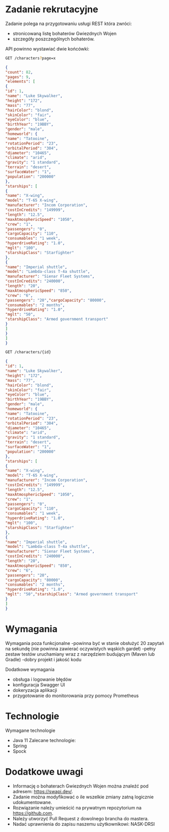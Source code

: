 # Zadanie rekrutacyjne

Zadanie polega na przygotowaniu usługi REST która zwróci:
- stronicowaną listę bohaterów Gwiezdnych Wojen
- szczegóły poszczególnych bohaterów.

API powinno wystawiać dwie końcówki:
```bash
GET /characters?page=x
```
```json
{
"count": 82,
"pages": 9,
"elements": [
{
"id": 1,
"name": "Luke Skywalker",
"height": "172",
"mass": "77",
"hairColor": "blond",
"skinColor": "fair",
"eyeColor": "blue",
"birthYear": "19BBY",
"gender": "male",
"homeworld": {
"name": "Tatooine",
"rotationPeriod": "23",
"orbitalPeriod": "304",
"diameter": "10465",
"climate": "arid",
"gravity": "1 standard",
"terrain": "desert",
"surfaceWater": "1",
"population": "200000"
},
"starships": [
{
"name": "X-wing",
"model": "T-65 X-wing",
"manufacturer": "Incom Corporation",
"costInCredits": "149999",
"length": "12.5",
"maxAtmosphericSpeed": "1050",
"crew": "1",
"passengers": "0",
"cargoCapacity": "110",
"consumables": "1 week",
"hyperdriveRating": "1.0",
"mglt": "100",
"starshipClass": "Starfighter"
},
{
"name": "Imperial shuttle",
"model": "Lambda-class T-4a shuttle",
"manufacturer": "Sienar Fleet Systems",
"costInCredits": "240000",
"length": "20",
"maxAtmosphericSpeed": "850",
"crew": "6",
"passengers": "20","cargoCapacity": "80000",
"consumables": "2 months",
"hyperdriveRating": "1.0",
"mglt": "50",
"starshipClass": "Armed government transport"
}
]
}
]
}
```
```bash
GET /characters/{id}
```
```json
{
"id": 1,
"name": "Luke Skywalker",
"height": "172",
"mass": "77",
"hairColor": "blond",
"skinColor": "fair",
"eyeColor": "blue",
"birthYear": "19BBY",
"gender": "male",
"homeworld": {
"name": "Tatooine",
"rotationPeriod": "23",
"orbitalPeriod": "304",
"diameter": "10465",
"climate": "arid",
"gravity": "1 standard",
"terrain": "desert",
"surfaceWater": "1",
"population": "200000"
},
"starships": [
{
"name": "X-wing",
"model": "T-65 X-wing",
"manufacturer": "Incom Corporation",
"costInCredits": "149999",
"length": "12.5",
"maxAtmosphericSpeed": "1050",
"crew": "1",
"passengers": "0",
"cargoCapacity": "110",
"consumables": "1 week",
"hyperdriveRating": "1.0",
"mglt": "100",
"starshipClass": "Starfighter"
},
{
"name": "Imperial shuttle",
"model": "Lambda-class T-4a shuttle",
"manufacturer": "Sienar Fleet Systems",
"costInCredits": "240000",
"length": "20",
"maxAtmosphericSpeed": "850",
"crew": "6",
"passengers": "20",
"cargoCapacity": "80000",
"consumables": "2 months",
"hyperdriveRating": "1.0",
"mglt": "50","starshipClass": "Armed government transport"
}
]
}
```

# Wymagania
Wymagania poza funkcjonalne
-powinna być w stanie obsłużyć 20 zapytań na sekundę (nie powinna zawierać oczywistych wąskich gardeł)
-pełny zestaw testów uruchamiany wraz z narzędziem budującym (Maven lub Gradle)
-dobry projekt i jakość kodu

Dodatkowe wymagania
- obsługa i logowanie błędów
- konfiguracja Swagger UI
- dokeryzacja aplikacji
- przygotowanie do monitorowania przy pomocy Prometheus

# Technologie
Wymagane technologie
- Java 11
Zalecane technologie:
- Spring
- Spock

# Dodatkowe uwagi
- Informację o bohaterach Gwiezdnych Wojen można znaleźć pod adresem: https://swapi.dev/.
- Zadanie można modyfikować o ile wszelkie zmiany zatną logicznie udokumentowane.
- Rozwiązanie należy umieścić na prywatnym repozytorium na https://github.com.
- Należy utworzyć Pull Request z dowolnego brancha do mastera.
- Nadać uprawnienia do zapisu naszemu użytkownikowi: NASK-DRSI

